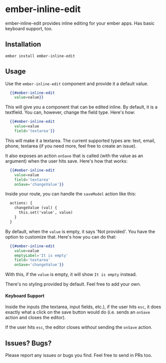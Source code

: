 # ember-inline-edit

ember-inline-edit provides inline editing for your ember apps. Has basic keyboard support, too.

## Installation

`ember install ember-inline-edit`

## Usage

Use the `ember-inline-edit` component and provide it a default value.

```handlebars
  {{#ember-inline-edit
    value=value}}
```

This will give you a component that can be edited inline. By default, it is a textfield. You can, however, change the field type. Here's how:

```handlebars
  {{#ember-inline-edit
    value=value
    field='textarea'}}
```

This will make it a textarea. The current supported types are: text, email, phone, textarea (if you need more, feel free to create an issue).

It also exposes an action `onSave` that is called (with the value as an argument) when the user hits save. Here's how that works:

```handlebars
  {{#ember-inline-edit
    value=value
    field='textarea'
    onSave='changeValue'}}
```

Inside your route, you can handle the `saveModel` action like this:

```handlebars
  actions: {
    changeValue (val) {
      this.set('value', value)
    }
  }
```

By default, when the `value` is empty, it says 'Not provided'. You have the option to customize that. Here's how you can do that:

```handlebars
  {{#ember-inline-edit
    value=value
    emptyLabel='It is empty'
    field='textarea'
    onSave='changeValue'}}
```

With this, if the `value` is empty, it will show `It is empty` instead.

There's no styling provided by default. Feel free to add your own.

#### Keyboard Support

Inside the inputs (the textarea, input fields, etc.), if the user hits `esc`, it does exactly what a click on the save button would do (i.e. sends an `onSave` action and closes the editor).

If the user hits `esc`, the editor closes _without_ sending the `onSave` action.

## Issues? Bugs?

Please report any issues or bugs you find. Feel free to send in PRs too.
